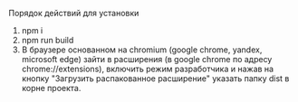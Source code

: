 Порядок действий для установки
 1. npm i
 2. npm run build
 3. В браузере основанном на chromium (google chrome, yandex, microsoft edge) зайти в расширения (в google chrome по адресу chrome://extensions), включить режим разработчика и нажав на кнопку "Загрузить распакованное расширение" указать папку dist в корне проекта.